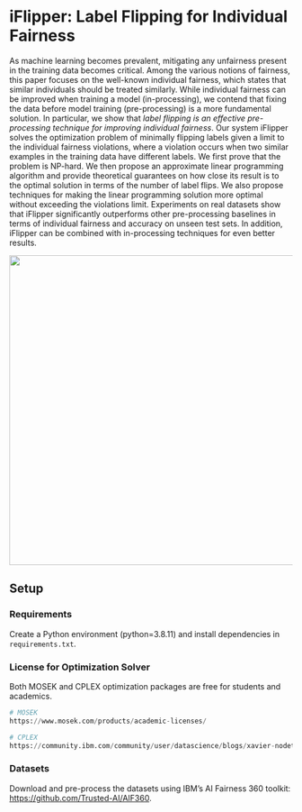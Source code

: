 # iFlipper: Label Flipping for Individual Fairness

As machine learning becomes prevalent, mitigating any unfairness present in the training data becomes critical. Among the various notions of fairness, this paper focuses on the well-known individual fairness, which states that similar individuals should be treated similarly. While individual fairness can be improved when training a model (in-processing), we contend that fixing the data before model training (pre-processing) is a more fundamental solution. In particular, we show that _label flipping is an effective pre-processing technique for improving individual fairness_. 
 Our system iFlipper solves the optimization problem of minimally flipping labels given a limit to the individual fairness violations, where a violation occurs when two similar examples in the training data have different labels. We first prove that the problem is NP-hard. We then propose an approximate linear programming algorithm and provide theoretical guarantees on how close its result is to the optimal solution in terms of the number of label flips. We also propose techniques for making the linear programming solution more optimal without exceeding the violations limit. Experiments on real datasets show that iFlipper significantly outperforms other pre-processing baselines in terms of individual fairness and accuracy on unseen test sets. In addition, iFlipper can be combined with in-processing techniques for even better results.
 
<p align="center"><img src=https://user-images.githubusercontent.com/101304719/158541595-88d0ed61-9b27-4ada-9366-0a6410d403d2.png width="550"></p>

## Setup

### Requirements
Create a Python environment (python=3.8.11) and install dependencies in ```requirements.txt```.

### License for Optimization Solver
Both MOSEK and CPLEX optimization packages are free for students and academics.
```python
# MOSEK
https://www.mosek.com/products/academic-licenses/

# CPLEX
https://community.ibm.com/community/user/datascience/blogs/xavier-nodet1/2020/07/09/cplex-free-for-students
```
### Datasets
Download and pre-process the datasets using IBM’s AI Fairness 360 toolkit: https://github.com/Trusted-AI/AIF360.
